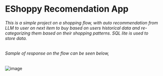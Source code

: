 # EShoppy Recomendation App


###### This is a simple project on a shopping flow, with auto recommendation from LLM to user on next item to buy based on users historical data and re-categorizing them based on their shopping patterns. SQL lite is used to store data.

###### Sample of response on the flow can be seen below,
![image](https://github.com/user-attachments/assets/48a88738-0864-4a1a-98ff-b79de5662464)

